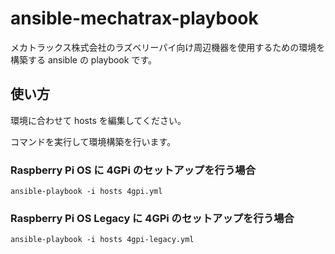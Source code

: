 # ansible-mechatrax-playbook
メカトラックス株式会社のラズベリーパイ向け周辺機器を使用するための環境を構築する ansible の playbook です。

## 使い方
環境に合わせて hosts を編集してください。

コマンドを実行して環境構築を行います。

### Raspberry Pi OS に 4GPi のセットアップを行う場合
```
ansible-playbook -i hosts 4gpi.yml
```

### Raspberry Pi OS Legacy に 4GPi のセットアップを行う場合
```
ansible-playbook -i hosts 4gpi-legacy.yml
